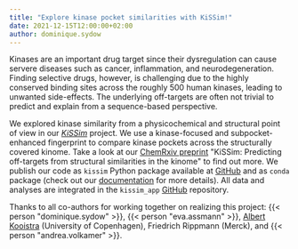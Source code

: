 ```yaml
---
title: "Explore kinase pocket similarities with KiSSim!"
date: 2021-12-15T12:00:00+02:00
author: dominique.sydow
---
```


Kinases are an important drug target since their dysregulation can cause servere diseases such as cancer, inflammation, and neurodegeneration. Finding selective drugs, however, is challenging due to the highly conserved binding sites across the roughly 500 human kinases, leading to unwanted side-effects. The underlying off-targets are often not trivial to predict and explain from a sequence-based perspective.

We explored kinase similarity from a physicochemical and structural point of view in our [_KiSSim_](/projects/kissim/) project. We use a kinase-focused and subpocket-enhanced fingerprint to compare kinase pockets across the structurally covered kinome.
Take a look at our [ChemRxiv preprint](xxx) "KiSSim: Predicting off-targets from structural similarities in the kinome" to find out more.
We publish our code as `kissim` Python package available at [GitHub](https://github.com/volkamerlab/kissim) and as `conda` package (check out our [documentation](https://kissim.readthedocs.io/) for more details). All data and analyses are integrated in the `kissim_app` [GitHub](https://github.com/volkamerlab/kissim_app) repository.

Thanks to all co-authors for working together on realizing this project: {{< person "dominique.sydow" >}}, {{< person "eva.assmann" >}}, [Albert Kooistra](https://drug.ku.dk/staff/?pure=en/persons/612712) (University of Copenhagen), Friedrich Rippmann (Merck), and {{< person "andrea.volkamer" >}}.
